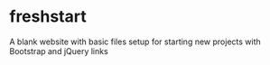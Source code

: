 # freshstart
A blank website with basic files setup for starting new projects with Bootstrap and jQuery links
